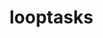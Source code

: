 # looptasks
<!DOCTYPE html>
<html lang="en">
<head>
    <meta charset="UTF-8">
    <meta name="viewport" content="width=device-width, initial-scale=1.0">
    <title>Document</title>
</head>
<body>
    <script>
        //task-1
        for( var a=0;a<=10;a++){
        console.log(a);
        alert(a)
       }
       //task-2
       let num=3
       while(num<=30){
        console.log(num);
        num+=3;
        alert(num);
       }
       //task-3
       const text = "jai janasena";
    let lastindex = text.length-1;
   do {
    console.log(text.charAt(lastindex));
    lastindex--;
    alert(lastindex)
   } while (lastindex >= 0)
   //task-4
   for(let i=5; i<=8; i++){
    console.log(i>=5 && i<=8);
    alert(i);
   }
   //task-5
   let number =70930;
   while(number>0){
    console.log(number%10);
    number= Math.floor(number/10);
    alert(number);
   }
   //task6
   function findLength(input) {
  let count = 0;
  let a = 0;
  while (input[a] !== undefined) {
    count++;
    a++;
  }
  return count;
}

let input = "YourInputString";
let length = findLength(input);
console.log("length:", length);
alert(length);
   
   </script>
 </body>
</html>

